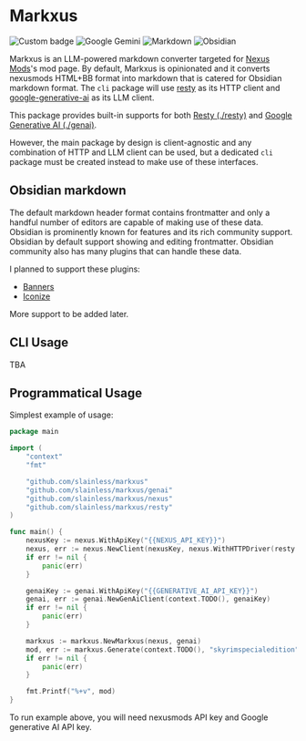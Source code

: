 # Markxus

<img alt="Custom badge" src="https://img.shields.io/endpoint?url=https%3A%2F%2Fgist.githubusercontent.com%2Fradj307%2Fe9a80731ee236cc67fb00b698e75201e%2Fraw%2F5230074dfb1a60fba917a1232f9382fa5cfec5db%2Fendpoint.json&style=for-the-badge"> ![Google Gemini](https://img.shields.io/badge/google%20gemini-8E75B2?style=for-the-badge&logo=google%20gemini&logoColor=white) ![Markdown](https://img.shields.io/badge/markdown-%23000000.svg?style=for-the-badge&logo=markdown&logoColor=white) ![Obsidian](https://img.shields.io/badge/Obsidian-%23483699.svg?style=for-the-badge&logo=obsidian&logoColor=white)

Markxus is an LLM-powered markdown converter targeted for [Nexus Mods](https://www.nexusmods.com/)'s mod page.
By default, Markxus is opinionated and it converts nexusmods HTML+BB format into markdown that is catered for Obsidian markdown format.
The `cli` package will use [resty](https://github.com/go-resty/resty) as its HTTP client 
and [google-generative-ai](https://github.com/google/generative-ai-go) as its LLM client. 

This package provides built-in supports for both [Resty (./resty)](./resty) and [Google Generative AI (./genai)](./genai/).

However, the main package by design is client-agnostic and any combination of HTTP and LLM client can be used, but
a dedicated `cli` package must be created instead to make use of these interfaces.

## Obsidian markdown

The default markdown header format contains frontmatter and only a handful number of editors are capable of making use of these data.
Obsidian is prominently known for features and its rich community support. Obsidian by default support showing and editing frontmatter. 
Obsidian community also has many plugins that can handle these data.

I planned to support these plugins:
  - [Banners](https://github.com/noatpad/obsidian-banners)
  - [Iconize](https://github.com/FlorianWoelki/obsidian-iconize)

More support to be added later.

## CLI Usage

TBA

## Programmatical Usage

Simplest example of usage:

```go
package main

import (
	"context"
	"fmt"

	"github.com/slainless/markxus"
	"github.com/slainless/markxus/genai"
	"github.com/slainless/markxus/nexus"
	"github.com/slainless/markxus/resty"
)

func main() {
	nexusKey := nexus.WithApiKey("{{NEXUS_API_KEY}}")
	nexus, err := nexus.NewClient(nexusKey, nexus.WithHTTPDriver(resty.NewRestyClient()))
	if err != nil {
		panic(err)
	}

	genaiKey := genai.WithApiKey("{{GENERATIVE_AI_API_KEY}}")
	genai, err := genai.NewGenAiClient(context.TODO(), genaiKey)
	if err != nil {
		panic(err)
	}

	markxus := markxus.NewMarkxus(nexus, genai)
	mod, err := markxus.Generate(context.TODO(), "skyrimspecialedition", "68068")
	if err != nil {
		panic(err)
	}

	fmt.Printf("%+v", mod)
}
```

To run example above, you will need nexusmods API key and Google generative AI API key.